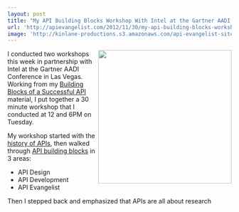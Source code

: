 ```yaml
---
layout: post
title: "My API Building Blocks Workshop With Intel at the Gartner AADI Conference"
url: 'http://apievangelist.com/2012/11/30/my-api-building-blocks-workshop-with-intel-at-the-gartner-aadi-conference/'
image: 'http://kinlane-productions.s3.amazonaws.com/api-evangelist-site/blog/intel-aadi-workshop.png'
---
```


<img class="c1" src="https://s3.amazonaws.com/kinlane-productions/api-evangelist/intel/intel-aadi-workshop.png" alt="" width="300" align="right" />

I conducted two workshops this week in partnership with Intel at the Gartner AADI Conference in Las Vegas. Working from my [Building Blocks of a Successful API][1] material, I put together a 30 minute workshop that I conducted at 12 and 6PM on Tuesday.

My workshop started with the [history of APIs][2], then walked through [API building blocks][3] in 3 areas:

  * API Design 
  * API Development 
  * API Evangelist

Then I stepped back and emphasized that APIs are all about research

   [1]: /the_building_blocks_of_a_successful_api.php
   [2]: http://apievangelist.com/blog/tag.php?Search_Tag=History
   [3]: http://apievangelist.com/buildingblocks/
